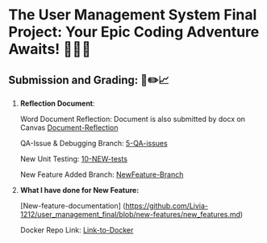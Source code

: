 
# The User Management System Final Project: Your Epic Coding Adventure Awaits! 🎉✨🔥


## Submission and Grading: 📝✏️📈

1. **Reflection Document**: 

    Word Document Reflection: 
    Document is also submitted by docx on Canvas
        [Document-Reflection](https://docs.google.com/document/d/1tJvMS3v5xDxeEv27Jyo03wQ_FeNKDg3V/edit?usp=sharing&ouid=103582853920917914547&rtpof=true&sd=true)


    QA-Issue & Debugging Branch:
        [5-QA-issues](https://github.com/Livia-1212/user_management_final/tree/1-Bug)

    New Unit Testing:
        [10-NEW-tests](https://github.com/Livia-1212/user_management_final/blob/new-features/tests/test_services/test_analytics_service.py) 

    New Feature Added Branch:
        [NewFeature-Branch](https://github.com/Livia-1212/user_management_final/tree/new-features)

2. **What I have done for New Feature:**

    [New-feature-documentation] (https://github.com/Livia-1212/user_management_final/blob/new-features/new_features.md)

    Docker Repo Link:
        [Link-to-Docker]()  




